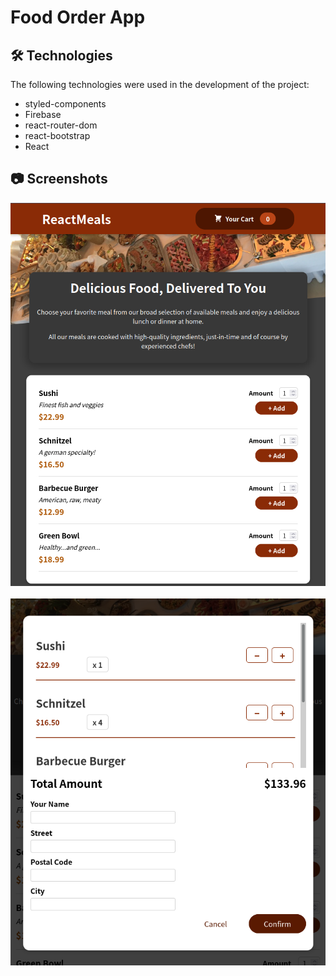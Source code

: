 # Food Order App

## 🛠 Technologies 

The following technologies were used in the development of the project:

- styled-components
- Firebase
- react-router-dom
- react-bootstrap
- React

## 📷 Screenshots

<kbd>
  <img src="./src/Assets/screenshot-home.png" alt="App Home" width="600" />
</kbd>

<br/>
<br/>
<kbd>
  <img src="./src/Assets/screenshot-cart.png" alt="App Cart" width="600" />
</kbd>
